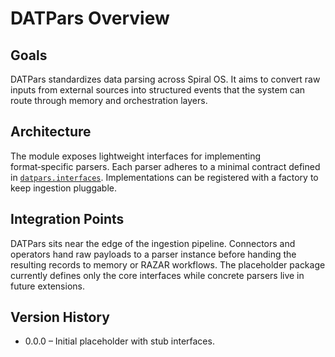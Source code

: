# DATPars Overview

## Goals

DATPars standardizes data parsing across Spiral OS. It aims to convert
raw inputs from external sources into structured events that the system can
route through memory and orchestration layers.

## Architecture

The module exposes lightweight interfaces for implementing format‑specific
parsers. Each parser adheres to a minimal contract defined in
[`datpars.interfaces`](../datpars/interfaces.py). Implementations can be
registered with a factory to keep ingestion pluggable.

## Integration Points

DATPars sits near the edge of the ingestion pipeline. Connectors and
operators hand raw payloads to a parser instance before handing the
resulting records to memory or RAZAR workflows. The placeholder package
currently defines only the core interfaces while concrete parsers live in
future extensions.

## Version History

- 0.0.0 – Initial placeholder with stub interfaces.
